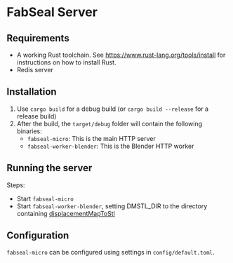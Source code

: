 # FabSeal Server

## Requirements

- A working Rust toolchain.
  See https://www.rust-lang.org/tools/install for instructions on how to install Rust.
- Redis server

## Installation

1. Use `cargo build` for a debug build (or `cargo build --release` for a release build)
2. After the build, the `target/debug` folder will contain the following binaries:
    - `fabseal-micro`: This is the main HTTP server
    - `fabseal-worker-blender`: This is the Blender HTTP worker

## Running the server

Steps:

- Start `fabseal-micro`
- Start `fabseal-worker-blender`, setting DMSTL_DIR to the directory containing [displacementMapToStl](https://github.com/Siegler-von-Catan/displacementMapToStl)

## Configuration

`fabseal-micro` can be configured using settings in `config/default.toml`.
